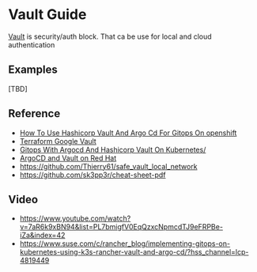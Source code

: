 # Vault Guide

[Vault](https://www.vaultproject.io/) is security/auth block.
That ca be use for local and cloud authentication

## Examples

[TBD]

## Reference

- [How To Use Hashicorp Vault And Argo Cd For Gitops On openshift](https://cloud.redhat.com/blog/how-to-use-hashicorp-vault-and-argo-cd-for-gitops-on-openshift)
- [Terraform Google Vault](https://github.com/hashicorp/terraform-google-vault)
- [Gitops With Argocd And Hashicorp Vault On Kubernetes/](https://blog.ramon-gordillo.dev/2021/03/gitops-with-argocd-and-hashicorp-vault-on-kubernetes/)
- [ArgoCD and Vault on Red Hat](https://cloud.redhat.com/blog/how-to-use-hashicorp-vault-and-argo-cd-for-gitops-on-openshift)
- https://github.com/Thierry61/safe_vault_local_network
- https://github.com/sk3pp3r/cheat-sheet-pdf

## Video
- https://www.youtube.com/watch?v=7aR6k9xBN94&list=PL7bmigfV0EqQzxcNpmcdTJ9eFRPBe-iZa&index=42
- https://www.suse.com/c/rancher_blog/implementing-gitops-on-kubernetes-using-k3s-rancher-vault-and-argo-cd/?hss_channel=lcp-4819449
